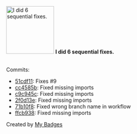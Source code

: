<img src="https://github.com/my-badges/my-badges/blob/master/src/all-badges/fix-commit/fix-6.png?raw=true" alt="I did 6 sequential fixes." title="I did 6 sequential fixes." width="128">
<strong>I did 6 sequential fixes.</strong>
<br><br>

Commits:

- <a href="https://github.com/p0dalirius/pydsinternals/commit/51cdf1118e8218065d524b0b32b6f9056d6be8ab">51cdf11</a>: Fixes #9
- <a href="https://github.com/p0dalirius/pydsinternals/commit/cc4585b1ba6998e44164360bd11f28c95cae6101">cc4585b</a>: Fixed missing imports
- <a href="https://github.com/p0dalirius/pydsinternals/commit/c9c945c78b8813336c265e9574a9b9a697ac7a76">c9c945c</a>: Fixed missing imports
- <a href="https://github.com/p0dalirius/pydsinternals/commit/2f0d13e52b32a6d302be49e67aa475d9aa1f392a">2f0d13e</a>: Fixed missing imports
- <a href="https://github.com/p0dalirius/pydsinternals/commit/71b10f8fbbc581c9b06a76be23def1991288c3d1">71b10f8</a>: Fixed wrong branch name in workflow
- <a href="https://github.com/p0dalirius/pydsinternals/commit/ffcb93821e534aa9e4467870968fe1f7c8720dc0">ffcb938</a>: Fixed missing imports


Created by <a href="https://github.com/my-badges/my-badges">My Badges</a>